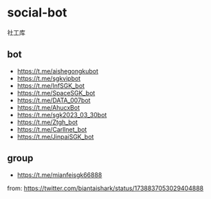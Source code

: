 # social-bot
社工库

## bot
- https://t.me/aishegongkubot
- https://t.me/sgkvipbot
- https://t.me/InfSGK_bot
- https://t.me/SpaceSGK_bot
- https://t.me/DATA_007bot
- https://t.me/AhucxBot
- https://t.me/sgk2023_03_30bot
- https://t.me/Ztgh_bot
- https://t.me/Carllnet_bot
- https://t.me/JinpaiSGK_bot

## group
- https://t.me/mianfeisgk66888

from: https://twitter.com/biantaishark/status/1738837053029404888

